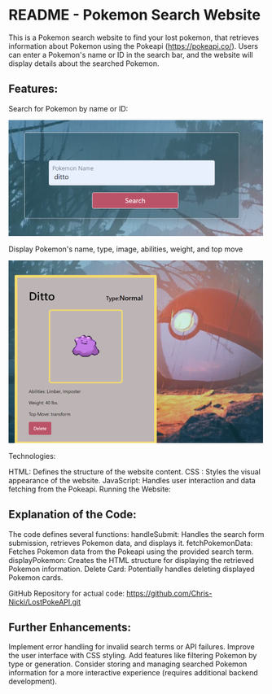 # **README - Pokemon Search Website** 
This is a Pokemon search website to find your lost pokemon, that retrieves information about Pokemon using the Pokeapi (https://pokeapi.co/). Users can enter a Pokemon's name or ID in the search bar, and the website will display details about the searched Pokemon.

## **Features:**

Search for Pokemon by name or ID:


![Search Bar](<static/images/Screenshot 2024-06-17 073111.png>)

Display Pokemon's name, type, image, abilities, weight, and top move

![card](<static/images/Screenshot 2024-06-17 073104.png>)

Technologies:

HTML: Defines the structure of the website content.
CSS : Styles the visual appearance of the website.
JavaScript: Handles user interaction and data fetching from the Pokeapi.
Running the Website:


## **Explanation of the Code:**

The code defines several functions:
handleSubmit: Handles the search form submission, retrieves Pokemon data, and displays it.
fetchPokemonData: Fetches Pokemon data from the Pokeapi using the provided search term.
displayPokemon: Creates the HTML structure for displaying the retrieved Pokemon information.
Delete Card: Potentially handles deleting displayed Pokemon cards.

GitHub Repository for actual code: https://github.com/Chris-Nicki/LostPokeAPI.git

##  **Further Enhancements:**

Implement error handling for invalid search terms or API failures.
Improve the user interface with CSS styling.
Add features like filtering Pokemon by type or generation.
Consider storing and managing searched Pokemon information for a more interactive experience (requires additional backend development).